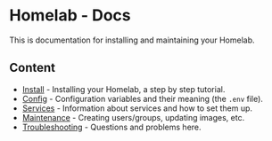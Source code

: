 # Homelab - Docs

This is documentation for installing and maintaining your Homelab.

## Content

* [Install](INSTALL.md) - Installing your Homelab, a step by step tutorial.
* [Config](CONFIG.md) - Configuration variables and their meaning (the `.env` file).
* [Services](SERVICES.md) - Information about services and how to set them up.
* [Maintenance](MAINTENANCE.md) - Creating users/groups, updating images, etc.
* [Troubleshooting](troubleshooting.md) - Questions and problems here.
